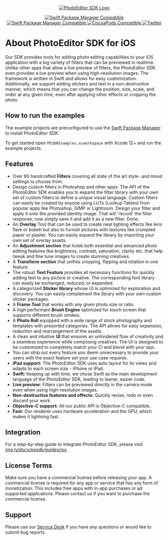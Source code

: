 <p align="center">
	<a href="https://img.ly/photo-sdk?utm_campaign=Projects&utm_source=Github&utm_medium=Side_Projects&utm_content=IOS-Build">
		<img src="https://img.ly/static/logos/PE.SDK_Logo.svg" alt="PhotoEditor SDK Logo"/>
	</a>
</p>
<p align="center">
	<a href="https://swiftpackageindex.com/imgly/pesdk-ios-build">
		<img src="https://img.shields.io/endpoint?url=https%3A%2F%2Fswiftpackageindex.com%2Fapi%2Fpackages%2Fimgly%2Fpesdk-ios-build%2Fbadge%3Ftype%3Dplatforms" alt="Swift Package Manager Compatible">
	</a>
	<a href="https://swiftpackageindex.com/imgly/pesdk-ios-build">
		<img src="https://img.shields.io/endpoint?url=https%3A%2F%2Fswiftpackageindex.com%2Fapi%2Fpackages%2Fimgly%2Fpesdk-ios-build%2Fbadge%3Ftype%3Dswift-versions" alt="Swift Package Manager Compatible">
	</a>
	<a href="https://cocoapods.org/pods/PhotoEditorSDK">
		<img src="https://img.shields.io/cocoapods/v/PhotoEditorSDK.svg?label=Pod" alt="CocoaPods Compatible">
	</a>
	<a href="http://twitter.com/PhotoEditorSDK">
		<img src="https://img.shields.io/badge/twitter-@PhotoEditorSDK-blue.svg?label=Twitter&style=flat" alt="Twitter">
	</a>
</p>

# About PhotoEditor SDK for iOS

Our SDK provides tools for adding photo editing capabilities to your iOS application with a big variety of filters that can be previewed in realtime. Unlike other apps that allow a live preview of filters, the PhotoEditor SDK even provides a live preview when using high-resolution images. The framework is written in Swift and allows for easy customization.
Additionally, we support adding stickers and text in a non-destructive manner, which means that you can change the position, size, scale, and order at any given time, even after applying other effects or cropping the photo.

## How to run the examples

The example projects are preconfigured to use the [Swift Package Manager](https://img.ly/docs/pesdk/guides/ios/v10/introduction/getting_started#swift-package-manager) to install PhotoEditor SDK.

To get started open `PESDKExamples.xcworkspace` with Xcode 12+ and run the example projects.

## Features

- Over 60 handcrafted **Filters** covering all state of the art style- and mood settings to choose from.
- Design custom filters in Photoshop and other apps: The API of the PhotoEditor SDK enables you to expand the filter library with your own set of custom filters to define a unique visual language. Custom filters can easily be created by anyone using LUTs (Lookup Tables) from popular apps like Photoshop, GIMP or Lightroom. Design your filter and apply it onto the provided identity image. That will 'record' the filter response, now simply save it and add it as a new filter. Done.
- An **Overlay** Tool that can be used to create neat lighting effects like lens flare or bokeh but also to furnish pictures with textures like crumpled paper or plaster. You can easily expand the library by importing your own set of overlay assets.
- An **Adjustment section** that holds both essential and advanced photo editing features like brightness, contrast, saturation, clarity etc. that help tweak and fine tune images to create stunning creatives.
- A **Transform section** that unifies cropping, flipping and rotation in one feature.
- The robust **Text Feature** provides all necessary functions for quickly adding text to any picture or creative. The corresponding font library can easily be exchanged, reduced, or expanded.
- A categorized **Sticker library** whose UI is optimized for exploration and discovery. You can easily complement the library with your own custom sticker packages.
- A **Frame Tool** that works with any given photo size or ratio.
- A high performant **Brush Engine** optimized for touch screen that supports different brush strokes.
- A **Photo Roll** equipped with a wide range of stock photography and templates with presorted categories. The API allows for easy expansion, reduction and rearrangement of the assets.
- A clean and intuitive **UI** that ensures an unhindered flow of creativity and a seamless experience while composing creatives. The UI is designed to be customized to completely match your CI and blend with your app.
- You can strip out every feature you deem unnecessary to provide your users with the exact feature set your use case requires.
- **iPad support:** The PhotoEditor SDK uses auto layout for its views and adapts to each screen size - iPhone or iPad.
- **Swift:** Keeping up with time, we chose Swift as the main development language of the PhotoEditor SDK, leading to leaner, easier code.
- **Live preview:** Filters can be previewed directly in the camera mode even when using high-resolution images.
- **Non-destructive features and effects:** Quickly revise, redo or even discard your work.
- **Objective-C support:** All our public API is Objective-C compatible.
- **Fast:** Our renderer uses hardware acceleration and the GPU, which makes it lightning fast.

## Integration

For a step-by-step guide to integrate PhotoEditor SDK, please visit [img.ly/docs/pesdk/guides/ios](https://img.ly/docs/pesdk/guides/ios?utm_campaign=Projects&utm_source=Github&utm_medium=Side_Projects&utm_content=IOS-Build).

## License Terms

Make sure you have a commercial license before releasing your app.
A commercial license is required for any app or service that has any form of monetization: This includes free apps with in-app purchases or ad supported applications. Please contact us if you want to purchase the commercial license.

## Support

Please use our [Service Desk](https://support.img.ly) if you have any questions or would like to submit bug reports.
